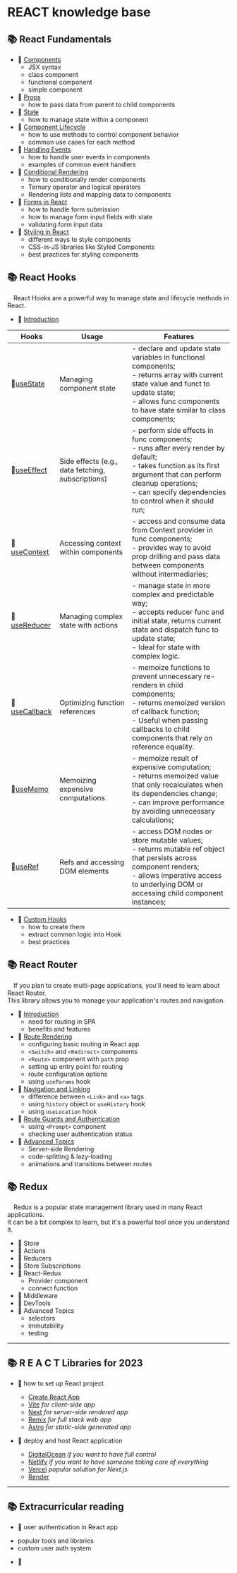 # REACT knowledge base

## 📚 React Fundamentals
+ 📖 [Сomponents](https://github.com/SKindij/Getting-Started-React.js/tree/main/Components)
    - JSX syntax
    - class component
    - functional component
    - simple component
+ 📖 [Props](https://github.com/SKindij/Getting-Started-React.js/tree/main/Props-and-State)
    - how to pass data from parent to child components
+ 📖 [State](https://github.com/SKindij/Getting-Started-React.js/tree/main/Props-and-State)
    - how to manage state within a component
+ 📖 [Component Lifecycle](https://github.com/SKindij/Getting-Started-React.js/tree/main/Component-Lifecycle)
    - how to use methods to control component behavior
    - common use cases for each method
+ 📖 [Handling Events](https://github.com/SKindij/Getting-Started-React.js/tree/main/Handling-Events)
    - how to handle user events in components
    - examples of common event handlers
+ 📖 [Conditional Rendering](https://github.com/SKindij/Getting-Started-React.js/tree/main/Conditional-Rendering)
    - how to conditionally render components
    - Ternary operator and logical operators
    - Rendering lists and mapping data to components
+ 📖 [Forms in React](https://github.com/SKindij/Getting-Started-React.js/tree/main/Forms)
    - how to handle form submission
    - how to manage form input fields with state
    - validating form input data
+ 📖 [Styling in React](https://github.com/SKindij/Getting-Started-React.js/tree/main/Styling-in-React)
    - different ways to style components
    - CSS-in-JS libraries like Styled Components
    - best practices for styling components


## 📚 React Hooks   
&emsp;React Hooks are a powerful way to manage state and lifecycle methods in React.
+ 📖 [Introduction](https://github.com/SKindij/Getting-Started-React.js/tree/main/Hooks#introduction)

| Hooks                                                                                       | Usage                                           | Features                                                                                                                                                                                                                         |
|---------------------------------------------------------------------------------------------|-------------------------------------------------|----------------------------------------------------------------------------------------------------------------------------------------------------------------------------------------------------------------------------------|
| 📖[useState](https://github.com/SKindij/Getting-Started-React.js/tree/main/Hooks#statehook) | Managing component state                        | - declare and update state variables in functional components;<br>- returns array with current state value and funct to update state;<br>- allows func components to have state similar to class components;                |
| 📖[useEffect](https://github.com/SKindij/Getting-Started-React.js/tree/main/Hooks#effecthook) | Side effects (e.g., data fetching, subscriptions) | - perform side effects in func components;<br>- runs after every render by default;<br>- takes function as its first argument that can perform cleanup operations;<br>- can specify dependencies to control when it should run; |
| 📖[useContext](https://github.com/SKindij/Getting-Started-React.js/tree/main/Hooks#usecontext) | Accessing context within components              | - access and consume data from Context provider in func components;<br>- provides way to avoid prop drilling and pass data between components without intermediaries;                                            |
| 📖[useReducer](https://github.com/SKindij/Getting-Started-React.js/tree/main/Hooks#usereducer) | Managing complex state with actions              | - manage state in more complex and predictable way;<br>- accepts reducer func and initial state, returns current state and dispatch func to update state;<br>- Ideal for state with complex logic.        |
| 📖[useCallback](https://github.com/SKindij/Getting-Started-React.js/tree/main/Hooks#additional) | Optimizing function references                   | - memoize functions to prevent unnecessary re-renders in child components;<br>- returns memoized version of callback function;<br>- Useful when passing callbacks to child components that rely on reference equality.    |
| 📖[useMemo](https://github.com/SKindij/Getting-Started-React.js/tree/main/Hooks#additional) | Memoizing expensive computations                  | - memoize result of expensive computation;<br>- returns memoized value that only recalculates when its dependencies change;<br>- can improve performance by avoiding unnecessary calculations;                          |
| 📖[useRef](https://github.com/SKindij/Getting-Started-React.js/tree/main/Hooks#additional) | Refs and accessing DOM elements                  | - access DOM nodes or store mutable values;<br>- returns mutable ref object that persists across component renders;<br>- allows imperative access to underlying DOM or accessing child component instances;              |

+ 📖 [Custom Hooks](https://github.com/SKindij/Getting-Started-React.js/tree/main/Hooks#customhooks)
    - how to create them
    - extract common logic into Hook
    - best practices


## 📚 React Router
&emsp;If you plan to create multi-page applications, you'll need to learn about React Router.\
This library allows you to manage your application's routes and navigation. 
+ 📖 [Introduction](https://github.com/SKindij/Getting-Started-React.js/tree/main/React-Router#introduction)
    - need for routing in SPA
    - benefits and features
+ 📖 [Route Rendering](https://github.com/SKindij/Getting-Started-React.js/tree/main/React-Router#settings)
    - configuring basic routing in React app
    - `<Switch>` and `<Redirect>` components
    - `<Route>` component with `path` prop
    - setting up entry point for routing
    - route configuration options
    - using `useParams` hook
+ 📖 [Navigation and Linking](https://github.com/SKindij/Getting-Started-React.js/tree/main/React-Router#navlink)
    - difference between `<Link>` and `<a>` tags
    - using `history` object or `useHistory` hook
    - using `useLocation` hook  
+ 📖 [Route Guards and Authentication](https://github.com/SKindij/Getting-Started-React.js/tree/main/React-Router#guards)
    - using `<Prompt>` component
    - checking user authentication status
+ 📖 [Advanced Topics](https://github.com/SKindij/Getting-Started-React.js/tree/main/React-Router#advanced)
    - Server-side Rendering
    - code-splitting & lazy-loading
    - animations and transitions between routes


## 📚 Redux
&emsp;Redux is a popular state management library used in many React applications.\
It can be a bit complex to learn, but it's a powerful tool once you understand it. 
+ 📖 Store
+ 📖 Actions
+ 📖 Reducers
+ 📖 Store Subscriptions
+ 📖 React-Redux
    - Provider component
    - connect function
+ 📖 Middleware
+ 📖 DevTools
+ 📖 Advanced Topics
    - selectors
    - immutability
    - testing

- - -

## 📚 **R&nbsp;E&nbsp;A&nbsp;C&nbsp;T** Libraries for 2023
+ 📖 how to set up React project
  - [Create React App](https://create-react-app.dev/)
  - [Vite](https://vitejs.dev/) _for client-side app_
  - [Next](https://nextjs.org/) _for server-side rendered app_
  - [Remix](https://remix.run/) _for full stack web app_
  - [Astro](https://astro.build/) _for static-side generated app_

+ 📖 deploy and host React application
  - [DigitalOcean](https://www.digitalocean.com/) _if you want to have full control_
  - [Netlify](https://www.netlify.com/) _if you want to have someone taking care of everything_
  - [Vercel](https://vercel.com/) _popular solution for Next.js_
  - [Render](https://render.com/)

- - -

## 📚 Extracurricular reading 

+  📖 user authentication in React app
  - popular tools and libraries
  - custom user auth system
+  📖 








